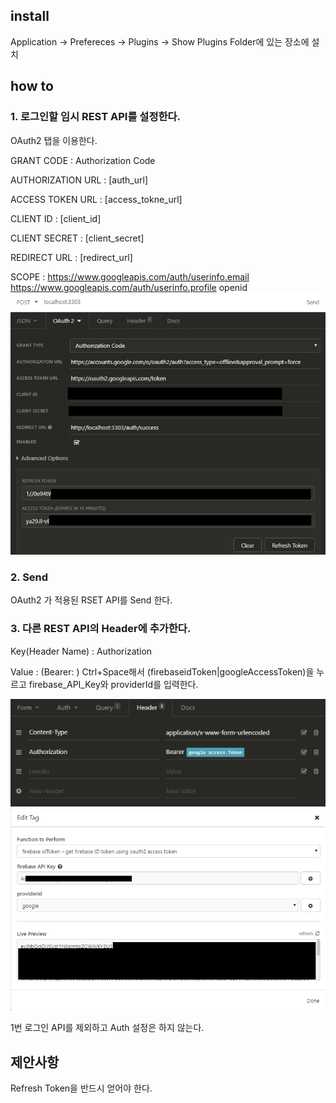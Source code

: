 ## install
Application -> Prefereces -> Plugins -> Show Plugins Folder에 있는 장소에 설치

## how to

### 1. 로그인할 임시 REST API를 설정한다.


OAuth2 탭을 이용한다.

GRANT CODE : Authorization Code

AUTHORIZATION URL : [auth_url]

ACCESS TOKEN URL : [access_tokne_url]

CLIENT ID : [client_id]

CLIENT SECRET : [client_secret]

REDIRECT URL : [redirect_url]

SCOPE : https://www.googleapis.com/auth/userinfo.email https://www.googleapis.com/auth/userinfo.profile openid
![img1](./screenShot/img1.png)


### 2. Send
OAuth2 가 적용된 RSET API를 Send 한다.

### 3. 다른 REST API의 Header에 추가한다.
Key(Header Name) : Authorization

Value : (Bearer: ) Ctrl+Space해서 (firebaseidToken|googleAccessToken)을 누르고 firebase_API_Key와 providerId를 입력한다.

![img2](./screenShot/img2.png)
![img3](./screenShot/img3.png)

1번 로그인 API를 제외하고 Auth 설정은 하지 않는다.


## 제안사항
Refresh Token을 반드시 얻어야 한다.